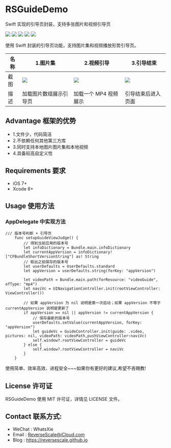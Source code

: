 # RSGuideDemo
Swift 实现的引导页封装，支持多张图片和视频引导页

![](https://img.shields.io/badge/platform-iOS-red.svg) 
![](https://img.shields.io/badge/language-Swift-orange.svg) 
![](https://img.shields.io/badge/download-7.8MB-brightgreen.svg)
![](https://img.shields.io/badge/license-MIT%20License-brightgreen.svg) 
![](https://img.shields.io/badge/license-MIT%20License-brightgreen.svg) 

使用 Swift 封装的引导页功能，支持图片集和视频播放形势引导页。

| 名称 |1.图片集 |2.视频引导 |3.引导结束 |
| ------------- | ------------- | ------------- | ------------- |
| 截图 | ![](http://og1yl0w9z.bkt.clouddn.com/17-9-21/65773363.jpg) | ![](http://og1yl0w9z.bkt.clouddn.com/17-9-21/26998421.jpg) | ![](http://og1yl0w9z.bkt.clouddn.com/17-9-21/38166068.jpg) |
| 描述 | 加载图片数组展示引导页 | 加载一个 MP4 视频展示 | 引导结束后进入页面 |


## Advantage 框架的优势
* 1.文件少，代码简洁
* 2.不依赖任何其他第三方库
* 3.同时支持本地图片图片集和本地视频
* 4.具备较高自定义性


## Requirements 要求
* iOS 7+
* Xcode 8+


## Usage 使用方法
### AppDelegate 中实现方法
```
/// 版本号判断 + 引导页
    func setupGuideViewJudge() {
        // 得到当前应用的版本号
        let infoDictionary = Bundle.main.infoDictionary
        let currentAppVersion = infoDictionary!["CFBundleShortVersionString"] as! String
        // 取出之前保存的版本号
        let userDefaults = UserDefaults.standard
        let appVersion = userDefaults.string(forKey: "appVersion")
        
        let videoPath = Bundle.main.path(forResource: "videoGuide", ofType: "mp4")
        let naviVc = UINavigationController.init(rootViewController: ViewController())
        
        // 如果 appVersion 为 nil 说明是第一次启动；如果 appVersion 不等于 currentAppVersion 说明是更新了
        if appVersion == nil || appVersion != currentAppVersion {
            // 保存最新的版本号
            userDefaults.setValue(currentAppVersion, forKey: "appVersion")
            let guideVc = GuideController.init(guide: .video, pictures: nil, videoPath: videoPath,pushViewController:naviVc)
            self.window?.rootViewController = guideVc
        } else {
            self.window?.rootViewController = naviVc
        }
    }
```


使用简单、效率高效、进程安全~~~如果你有更好的建议,希望不吝赐教!


## License 许可证
RSGuideDemo 使用 MIT 许可证，详情见 LICENSE 文件。


## Contact 联系方式:
* WeChat : WhatsXie
* Email : ReverseScale@iCloud.com
* Blog : https://reversescale.github.io
